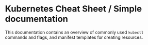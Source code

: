 # Kubernetes Cheat Sheet / Simple documentation

This documentation contains an overview of commonly used `kubectl` commands and flags, and manifest templates for
creating resources.

